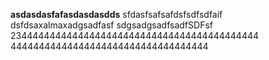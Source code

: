 **asdasdasfafasdasdasdds**
sfdasfsafsafdsfsdfsdfaíf
dsfdsaxalmaxadgsadfasf
sdgsadgsadfsadfSDFsf
23444444444444444444444444444444444444444444   44444444444444444444444444444444444

